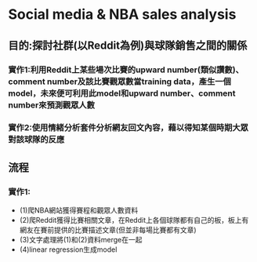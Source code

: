 # Social media & NBA sales analysis
## 目的:探討社群(以Reddit為例)與球隊銷售之間的關係
### 實作1:利用Reddit上某些場次比賽的upward number(類似讚數)、comment number及該比賽觀眾數當training data，產生一個model，未來便可利用此model和upward number、comment number來預測觀眾人數
### 實作2:使用情緒分析套件分析網友回文內容，藉以得知某個時期大眾對該球隊的反應

## 流程
### 實作1:
- (1)爬NBA網站獲得賽程和觀眾人數資料
- (2)爬Reddit獲得比賽相關文章，在Reddit上各個球隊都有自己的板，板上有網友在賽前提供的比賽描述文章(但並非每場比賽都有文章)
- (3)文字處理將(1)和(2)資料merge在一起
- (4)linear regression生成model
